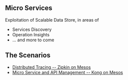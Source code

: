 
## Micro Services 

Exploitation of Scalable Data Store, in areas of 

* Services Discovery
* Operation Insights
* ... and more to come


## The Scenarios 

* [Distributed Tracing -- Zipkin on Mesos](zipkin/README_zipkin_mesos.md)
* [Micro Service and API Management -- Kong on Mesos](kong/README_kong_mesos.md)
